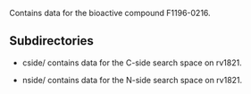 Contains data for the bioactive compound F1196-0216.

## Subdirectories

- cside/ contains data for the C-side search space on rv1821.

- nside/ contains data for the N-side search space on rv1821.

